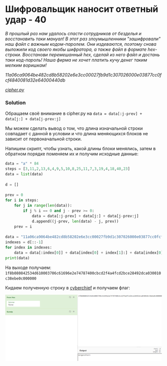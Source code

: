 # Шифровальщик наносит ответный удар - 40
_В прошлый раз нам удалось спасти сотрудников от безделья и восстановить таки мануал! В этот раз злоумышленники "зашифровали" наш файл с важным кодом-паролем. Они издеваются, поэтому снова выложили код своего якобы шифратора, а также файл в формате hex-строки. Восстанови перемешанный hex, сделай из него файл и достань таки код-пароль! Наша фирма не хочет платить кучу денег таким мелким воришкам!_

_11a06ca9064be482cd8b58202e6e3cc00027fb9d1c307026000e03877cc0fcf4840081d32e64000440db_

_[cipher.py](cipher.py)_

### Solution
Обращаем своё внимание в cipher.py на 
`data = data[:j-prev] + data[j:] + data[j-prev:j]`

Мы можем сделать вывод о том, что длина изначальной строки совпадает с данной в условии и что длина меняющихся блоков не зависит от первоначальной строки.

Напишем скрипт, чтобы узнать, какой длины блоки менялись, затем в обратном порядке поменяем их и получим исходные данные:

```python
data = "a" * 84
steps = [3,11,2,13,6,4,9,5,10,8,25,11,7,3,19,4,18,40,23]
data = list(data)

d = []

prev = 0
for i in steps:
    for j in range(len(data)):
        if j % i == 0 and j - prev >= 0:
            data = data[:j-prev] + data[j:] + data[j-prev:j]
            d.append((j-prev, len(data) - j, prev))
    prev = i

data = "11a06ca9064be482cd8b58202e6e3cc00027fb9d1c307026000e03877cc0fcf4840081d32e64000440db"
indexes = d[::-1]
for index in indexes:
    data = data[:index[0]] + data[index[0] + index[1]:] + data[index[0]: index[0] + index[1]]
print(data)
```
На выходе получаем:
`1f8b080842534d610003706c61696e2e74787400cbcd2f4a4fcd2bce28492dca030010c38ebe0c000000`

Кидаем полученную строку в [cyberchief](https://gchq.github.io/CyberChef) и получаем флаг:

![CyberChief](cs.png)

